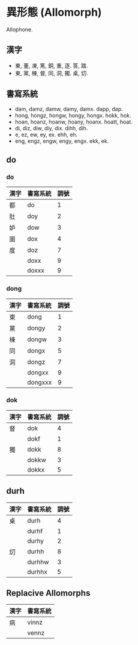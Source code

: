 # 異形態 (Allomorph)

Allophone.

## 漢字

* 東, 董, 凍, 篤, 銅, 重, 逐. 答, 踏.
* 東, 黨, 棟, 督, 同, 洞, 獨. 桌, 灱.

## 書寫系統

* dam, damz, damw, damy, damx. dapp, dap.
* hong, hongz, hongw, hongy, hongx. hokk, hok.
* hoan, hoanz, hoanw, hoany, hoanx. hoatt, hoat.
* di, diz, diw, diy, dix. dihh, dih.
* e, ez, ew, ey, ex. ehh, eh.
* eng, engz, engw, engy, engx. ekk, ek.

## do

### do

| 漢字 | 書寫系統 | 調號 |
| :--- | :--- | :--- |
| 都 | do | 1 |
| 肚 | doy | 2 |
| 妒 | dow | 3 |
| 圖 | dox | 4 |
| 度 | doz | 7 |
|| doxx | 9 |
|| doxxx | 9 |

### dong

| 漢字 | 書寫系統 | 調號 |
| :--- | :--- | :--- |
| 東 | dong | 1 |
| 黨 | dongy | 2 |
| 棟 | dongw | 3 |
| 同 | dongx | 5 |
| 洞 | dongz | 7 |
|| dongxx | 9 |
|| dongxxx | 9 |

### dok

| 漢字 | 書寫系統 | 調號 |
| :--- | :--- | :--- |
| 督 | dok | 4 |
|| dokf | 1 |
| 獨 | dokk | 8 |
|| dokkw | 3 |
|| dokkx | 5 |

## durh

| 漢字 | 書寫系統 | 調號 |
| :--- | :--- | :--- |
| 桌 | durh | 4 |
|| durhf | 1 |
|| durhy | 2 |
| 灱 | durhh | 8 |
|| durhhw | 3 |
|| durhhx | 5 |

## Replacive Allomorphs

| 漢字 | 書寫系統 |
| :--- | :--- |
| 病 | vinnz |
|| vennz |
